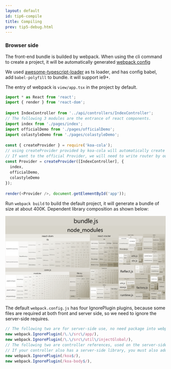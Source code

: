 ```yaml
---
layout: default
id: tip6-compile
title: Compiling
prev: tip5-debug.html
---
```



### Browser side
<!-- 前端的bundle build使用webpack来构建，使用cli命令创建项目，会自动生成[webpack配置](https://github.com/hcnode/koa-cola/blob/master/template/webpack.config.js)ts文件的loader使用了[awesome-typescript-loader](https://github.com/s-panferov/awesome-typescript-loader)，并配置了使用babel，加入babel-polyfill到bundle，可以兼容ie9+。 -->

The front-end bundle is builded by webpack. When using the cli command to create a project, it will be automatically generated [webpack config](https://github.com/hcnode/koa-cola/blob/master/template/webpack.config.js)

We used [awesome-typescript-loader](https://github.com/s-panferov/awesome-typescript-loader) as ts loader, and has config babel, add `babel-polyfill` to bundle. it will support ie9+.

The entry of webpack is `view/app.tsx` in the project by default.

```javascript
import * as React from 'react';
import { render } from 'react-dom';

import IndexController from '../api/controllers/IndexController';
// The following 3 modules are the entrance of react components.
import index from './pages/index';
import officialDemo from './pages/officialDemo';
import colastyleDemo from './pages/colastyleDemo';

const { createProvider } = require('koa-cola');
// using createProvider provided by koa-cola will automatically create router，
// If want to the official Provider, we will need to write router by ourselves
const Provider = createProvider([IndexController], {
  index,
  officialDemo,
  colastyleDemo
});

render(<Provider />, document.getElementById('app'));
```

Run `webpack build` to build the default project, it will generate a bundle of size at about 400K. Dependent library composition as shown below:

<img src="https://github.com/hcnode/koa-cola/raw/master/screenshots/bundle.png" alt="Drawing" width="800"/>

The default `webpack.config.js` has four IgnorePlugin plugins, because some files are required at both front and server side, so we need to ignore the server-side requires.

```javascript
// The following two are for server-side use, no need package into webpack
new webpack.IgnorePlugin(/\.\/src\/app/),
new webpack.IgnorePlugin(/\.\/src\/util\/injectGlobal/),
// The following two are controller references, used on the server-side, so must be ignored by webpack. 
// If your controller also has a server-side library, you must also add IgnorePlugin plug-in.
new webpack.IgnorePlugin(/koa$/),
new webpack.IgnorePlugin(/koa-body$/),
```


